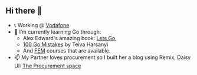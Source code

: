 ## Hi there 👋

- 📞 Working @ [Vodafone](https://www.vodafone.com/)
- 🌱 I’m currently learning Go through:
  - Alex Edward's amazing book: [Lets Go](https://lets-go.alexedwards.net/),
  - [100 Go Mistakes](https://www.wob.com/en-us/books/teiva-harsanyi/100-go-mistakes/9781617299599) by Teiva Harsanyi
  - And [FEM](https://frontendmasters.com/u/isjulianj/) courses that are available. 
- 📫 My Partner loves procurement so I built her a blog using Remix, Daisy UI: [The Procurement space](https://theprocurementspace.com/)
